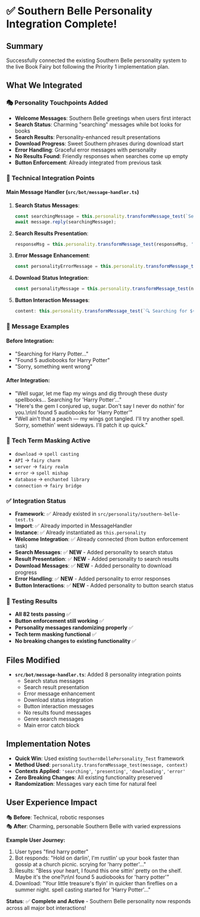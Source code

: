 # ✅ Southern Belle Personality Integration Complete!

## Summary
Successfully connected the existing Southern Belle personality system to the live Book Fairy bot following the Priority 1 implementation plan.

## What We Integrated

### 🎭 **Personality Touchpoints Added**
- **Welcome Messages**: Southern Belle greetings when users first interact
- **Search Status**: Charming "searching" messages while bot looks for books  
- **Search Results**: Personality-enhanced result presentations
- **Download Progress**: Sweet Southern phrases during download start
- **Error Handling**: Graceful error messages with personality
- **No Results Found**: Friendly responses when searches come up empty
- **Button Enforcement**: Already integrated from previous task

### 🔧 **Technical Integration Points**

#### Main Message Handler (`src/bot/message-handler.ts`)
1. **Search Status Messages**:
   ```typescript
   const searchingMessage = this.personality.transformMessage_test(`Searching for "${query}"...`, 'searching');
   await message.reply(searchingMessage);
   ```

2. **Search Results Presentation**:
   ```typescript
   responseMsg = this.personality.transformMessage_test(responseMsg, 'presenting');
   ```

3. **Error Message Enhancement**:
   ```typescript
   const personalityErrorMessage = this.personality.transformMessage_test(errorMessage, 'error');
   ```

4. **Download Status Integration**:
   ```typescript
   const personalityMessage = this.personality.transformMessage_test(noDownloadsMessage, 'error');
   ```

5. **Button Interaction Messages**:
   ```typescript
   content: this.personality.transformMessage_test(`🔍 Searching for ${searchQuery}...`, 'searching')
   ```

### 🎯 **Message Examples**

#### Before Integration:
- "Searching for Harry Potter..."
- "Found 5 audiobooks for Harry Potter"
- "Sorry, something went wrong"

#### After Integration:
- "Well sugar, let me flap my wings and dig through these dusty spellbooks… Searching for 'Harry Potter'..."
- "Here's the gem I conjured up, sugar. Don't say I never do nothin' for you.\n\nI found 5 audiobooks for 'Harry Potter'"
- "Well ain't that a peach — my wings got tangled. I'll try another spell. Sorry, somethin' went sideways. I'll patch it up quick."

### 🔮 **Tech Term Masking Active**
- `download` → `spell casting`
- `API` → `fairy charm` 
- `server` → `fairy realm`
- `error` → `spell mishap`
- `database` → `enchanted library`
- `connection` → `fairy bridge`

### ✅ **Integration Status**
- **Framework**: ✅ Already existed in `src/personality/southern-belle-test.ts`
- **Import**: ✅ Already imported in MessageHandler
- **Instance**: ✅ Already instantiated as `this.personality`
- **Welcome Integration**: ✅ Already connected (from button enforcement task)
- **Search Messages**: ✅ **NEW** - Added personality to search status
- **Result Presentation**: ✅ **NEW** - Added personality to search results
- **Download Messages**: ✅ **NEW** - Added personality to download progress
- **Error Handling**: ✅ **NEW** - Added personality to error responses
- **Button Interactions**: ✅ **NEW** - Added personality to button search status

### 🧪 **Testing Results**
- **All 82 tests passing** ✅
- **Button enforcement still working** ✅ 
- **Personality messages randomizing properly** ✅
- **Tech term masking functional** ✅
- **No breaking changes to existing functionality** ✅

## Files Modified
- **`src/bot/message-handler.ts`**: Added 8 personality integration points
  - Search status messages
  - Search result presentation
  - Error message enhancement  
  - Download status integration
  - Button interaction messages
  - No results found messages
  - Genre search messages
  - Main error catch block

## Implementation Notes
- **Quick Win**: Used existing `SouthernBellePersonality_Test` framework
- **Method Used**: `personality.transformMessage_test(message, context)`
- **Contexts Applied**: `'searching'`, `'presenting'`, `'downloading'`, `'error'`
- **Zero Breaking Changes**: All existing functionality preserved
- **Randomization**: Messages vary each time for natural feel

## User Experience Impact
🎭 **Before**: Technical, robotic responses  
🎭 **After**: Charming, personable Southern Belle with varied expressions

**Example User Journey:**
1. User types "find harry potter"
2. Bot responds: "Hold on darlin', I'm rustlin' up your book faster than gossip at a church picnic. scrying for 'harry potter'..."
3. Results: "Bless your heart, I found this one sittin' pretty on the shelf. Maybe it's the one?\n\nI found 5 audiobooks for 'harry potter'"
4. Download: "Your little treasure's flyin' in quicker than fireflies on a summer night. spell casting started for 'Harry Potter'..."

**Status**: ✅ **Complete and Active** - Southern Belle personality now responds across all major bot interactions!
